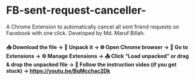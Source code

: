 # FB-sent-request-canceller-
A Chrome Extension to automatically cancel all sent friend requests on Facebook with one click. Developed by Md. Maruf Billah.


#### 📥 Download the file → 📂 Unpack it → 🌐 Open Chrome browser → 🧩 Go to Extensions → ⚙️ Manage Extensions → 📤 Click “Load unpacked” or drag & drop the unpacked file → 🎥 Follow the instruction video (if you get stuck) → https://youtu.be/BqMcchac2Dk
